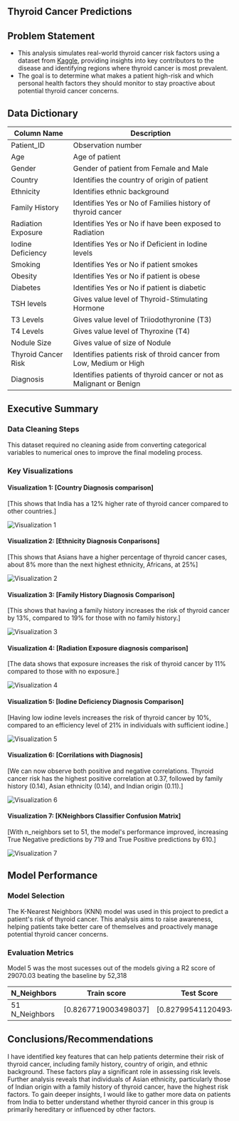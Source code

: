 ## Thyroid Cancer Predictions

## Problem Statement
- This analysis simulates real-world thyroid cancer risk factors using a dataset from [Kaggle](https://www.kaggle.com/datasets/ankushpanday1/thyroid-cancer-risk-prediction-dataset/data), providing insights into key contributors to the disease and identifying regions where thyroid cancer is most prevalent.
- The goal is to determine what makes a patient high-risk and which personal health factors they should monitor to stay proactive about potential thyroid cancer concerns.

## Data Dictionary

| Column Name | Description |
|-------------|-------------|
| Patient_ID     | Observation number |
| Age     | Age of patient |
| Gender     | Gender of patient from Female and Male |
| Country     |  Identifies the country of origin of patient |
| Ethnicity     | Identifies ethnic background |
| Family History    | Identifies Yes or No of Families history of thyroid cancer |
| Radiation Exposure     | Identifies Yes or No if have been exposed to Radiation |
| Iodine Deficiency    | Identifies Yes or No if Deficient in Iodine levels |
| Smoking    | Identifies Yes or No if patient smokes |
| Obesity    | Identifies Yes or No if patient is obese|
| Diabetes     | Identifies Yes or No if patient is diabetic |
| TSH levels    | Gives value level of Thyroid-Stimulating Hormone |
| T3 Levels    | Gives value level of Triiodothyronine (T3) |
| T4 Levels     |  Gives value level of Thyroxine (T4) |
| Nodule Size     | Gives value of size of Nodule |
| Thyroid Cancer Risk     | Identifies patients risk of throid cancer from Low, Medium or High |
| Diagnosis     | Identifies patients of thyroid cancer or not as Malignant or Benign |





## Executive Summary

### Data Cleaning Steps
This dataset required no cleaning aside from converting categorical variables to numerical ones to improve the final modeling process.  

### Key Visualizations


#### Visualization 1: [Country Diagnosis comparison]
[This shows that India has a 12% higher rate of thyroid cancer compared to other countries.]

![Visualization 1]('data_images/visualization_1.PNG')

#### Visualization 2: [Ethnicity Diagnosis Conparisons]
[This shows that Asians have a higher percentage of thyroid cancer cases, about 8% more than the next highest ethnicity, Africans, at 25%]

![Visualization 2]('data_images/visualization_2.PNG')

#### Visualization 3: [Family History Diagnosis Comparison]
[This shows that having a family history increases the risk of thyroid cancer by 13%, compared to 19% for those with no family history.]

![Visualization 3]('data_images/visualization_3.PNG')

#### Visualization 4: [Radiation Exposure diagnosis comparison]
[The data shows that exposure increases the risk of thyroid cancer by 11% compared to those with no exposure.]

![Visualization 4]('data_images/visualization_4.PNG')

#### Visualization 5: [Iodine Deficiency Diagnosis Comparison]
[Having low iodine levels increases the risk of thyroid cancer by 10%, compared to an efficiency level of 21% in individuals with sufficient iodine.]

![Visualization 5]('data_images/visualization_5.PNG')

#### Visualization 6: [Corrilations with Diagnosis]
[We can now observe both positive and negative correlations. Thyroid cancer risk has the highest positive correlation at 0.37, followed by family history (0.14), Asian ethnicity (0.14), and Indian origin (0.11).]

![Visualization 6]('data_images/visualization_6.PNG')

#### Visualization 7: [KNeighbors Classifier Confusion Matrix]
[With n_neighbors set to 51, the model's performance improved, increasing True Negative predictions by 719 and True Positive predictions by 610.]

![Visualization 7]('data_images/visualization_7.PNG')

## Model Performance

### Model Selection
The K-Nearest Neighbors (KNN) model was used in this project to predict a patient's risk of thyroid cancer. This analysis aims to raise awareness, helping patients take better care of themselves and proactively manage potential thyroid cancer concerns.
### Evaluation Metrics
Model 5 was the most sucesses out of the models giving a R2 score of 29070.03 beating the baseline by 52,318

| N_Neighbors       | Train score     | Test Score       |
|-------------------|----------|----------|
| 51 N_Neighbors    | [0.8267719003498037]  | [0.8279954112049348]  |

## Conclusions/Recommendations
I have identified key features that can help patients determine their risk of thyroid cancer, including family history, country of origin, and ethnic background. These factors play a significant role in assessing risk levels. Further analysis reveals that individuals of Asian ethnicity, particularly those of Indian origin with a family history of thyroid cancer, have the highest risk factors. To gain deeper insights, I would like to gather more data on patients from India to better understand whether thyroid cancer in this group is primarily hereditary or influenced by other factors. 